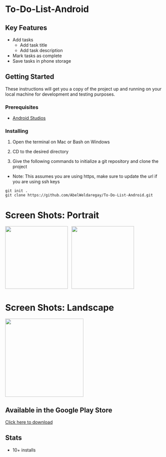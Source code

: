 # To-Do-List-Android
## Key Features
* Add tasks
  * Add task title
  * Add task description
* Mark tasks as complete
* Save tasks in phone storage

## Getting Started

These instructions will get you a copy of the project up and running on your local machine for development and testing purposes.

### Prerequisites
- [Android Studios](https://developer.android.com/studio)

### Installing

1. Open the terminal on Mac or Bash on Windows

2. CD to the desired directory

3. Give the following commands to initialize a git repository and clone the project
- Note: This assumes you are using https, make sure to update the url if you are using ssh keys
```
git init .
git clone https://github.com/AbelWeldaregay/To-Do-List-Android.git
```

# Screen Shots: Portrait

<p float="left">
<img width=200 src = "https://lh3.googleusercontent.com/ajtXiyroZCvDgSKimh__UONiQvoRjYRq_5XqaKFIsvWhp2fNMn1RA7CuoAoAguFTdg=w2560-h1442-rw">
  &nbsp
<img width=200 src = "https://lh3.googleusercontent.com/Ll2sv95HQSzV1-e6yCFW8F4GXsmvK9zOaA97TimuzOWWuk0xRYKXoJe2kzpZGVy8bw=w2560-h1442-rw">
  &nbsp
  
  # Screen Shots: Landscape
<img height=250 src = "https://lh3.googleusercontent.com/2w8jpv3ctegDMG2yVTEFkqixbf-rB69TNY5NMicFIrkcq_NDwF-SYetAzHXntcj2vuM=w2560-h1442-rw">  
</p>


## Available in the Google Play Store
[Click here to download](https://play.google.com/store/apps/details?id=com.weldaregay.abel.todolist)

## Stats
- 10+ installs
